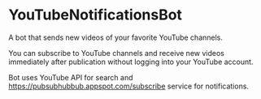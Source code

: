 # YouTubeNotificationsBot
A bot that sends new videos of your favorite YouTube channels. 

You can subscribe to YouTube channels and receive new videos immediately after publication without logging into your YouTube account.

Bot uses YouTube API for search and https://pubsubhubbub.appspot.com/subscribe service for notifications.

